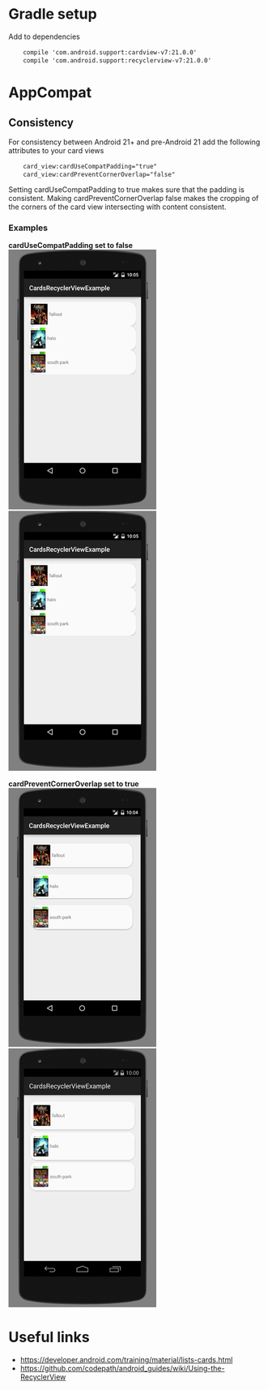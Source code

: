 # Gradle setup
Add to dependencies
```
    compile 'com.android.support:cardview-v7:21.0.0'
    compile 'com.android.support:recyclerview-v7:21.0.0'
```

# AppCompat
## Consistency
For consistency between Android 21+ and pre-Android 21 add the following attributes to your card views 
```
    card_view:cardUseCompatPadding="true"
    card_view:cardPreventCornerOverlap="false"

```
Setting cardUseCompatPadding to true makes sure that the padding is consistent. Making cardPreventCornerOverlap false makes the cropping of the corners of the card view intersecting with content consistent. 
### Examples
**cardUseCompatPadding set to false**
![API 21 padding](https://github.com/oakesja/androidExamples/blob/master/features/CardsRecyclerViewExample/images/api21UseCompatPaddingFalse.png) 
![API 19 padding](https://github.com/oakesja/androidExamples/blob/master/features/CardsRecyclerViewExample/images/api21UseCompatPaddingFalse.png)

**cardPreventCornerOverlap set to true**
![API 21 corners](https://github.com/oakesja/androidExamples/blob/master/features/CardsRecyclerViewExample/images/api21PreventCornerOverlapTrue.png) 
![API 19 corners](https://github.com/oakesja/androidExamples/blob/master/features/CardsRecyclerViewExample/images/api19PreventCornerOverlapTrue.png)


# Useful links
* https://developer.android.com/training/material/lists-cards.html
* https://github.com/codepath/android_guides/wiki/Using-the-RecyclerView



